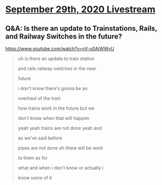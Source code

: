 # [September 29th, 2020 Livestream](../2020-09-29.md)
## Q&A: Is there an update to Trainstations, Rails, and Railway Switches in the future?
https://www.youtube.com/watch?v=vV-u0AjWWvU
> uh is there an update to train station
>
> and rails railway switches in the near
>
> future
>
> i don't know there's gonna be an
>
> overhaul of the train
>
> how trains work in the future but we
>
> don't know when that will happen
>
> yeah yeah trains are not done yeah and
>
> as we've said before
>
> pipes are not done uh there will be work
>
> to them as for
>
> what and when i don't know or actually i
>
> know some of it
>
